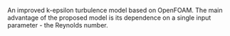 An improved k-epsilon turbulence model based on OpenFOAM. The main advantage of the proposed model is its dependence on a single input parameter - the Reynolds number.
